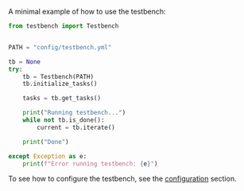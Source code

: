 A minimal example of how to use the testbench:

```python
from testbench import Testbench


PATH = "config/testbench.yml"

tb = None
try:
    tb = Testbench(PATH)
    tb.initialize_tasks()

    tasks = tb.get_tasks()

    print("Running testbench...")
    while not tb.is_done():
        current = tb.iterate()

    print("Done")

except Exception as e:
    print(f"Error running testbench: {e}")
```

To see how to configure the testbench, see the [configuration](configuration.md) section.